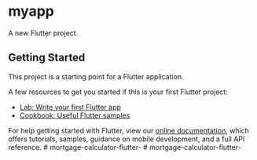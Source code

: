 # myapp

A new Flutter project.

## Getting Started

This project is a starting point for a Flutter application.

A few resources to get you started if this is your first Flutter project:

- [Lab: Write your first Flutter app](https://flutter.dev/docs/get-started/codelab)
- [Cookbook: Useful Flutter samples](https://flutter.dev/docs/cookbook)

For help getting started with Flutter, view our
[online documentation](https://flutter.dev/docs), which offers tutorials,
samples, guidance on mobile development, and a full API reference.
#   m o r t g a g e - c a l c u l a t o r - f l u t t e r -  
 #   m o r t g a g e - c a l c u l a t o r - f l u t t e r -  
 